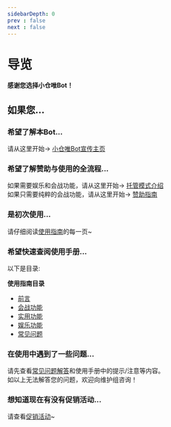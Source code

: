 ```yaml
---
sidebarDepth: 0
prev : false
next : false
---
```

# 导览

<b>感谢您选择小仓唯Bot！</b>

## 如果您...

### <a-icon type="question-circle" :style="{ fontSize: '25px' }"/> 希望了解本Bot...
请从这里开始→ [小仓唯Bot宣传主页](https://xcwbot.com)

### <a-icon type="shopping" :style="{ fontSize: '25px' }"/> 希望了解赞助与使用的全流程...  
如果需要娱乐和会战功能，请从这里开始→ [托管模式介绍](/announcement/hosting.html)  
如果只需要纯粹的会战功能，请从这里开始→ [赞助指南](/shop/guide.html) 
### <a-icon type="info-circle" :style="{ fontSize: '25px' }"/> 是初次使用...
请仔细阅读[使用指南](/guide/introduction.html)的每一页~
### <a-icon type="fast-forward" :style="{ fontSize: '25px' }"/> 希望快速查阅使用手册...
以下是目录: <p></p> 
<b>使用指南目录</b>  
- [前言](/guide/introduction.html)    
- [会战功能](/guide/clanbattle.html)   
- [实用功能](/guide/tools.html)  
- [娱乐功能](/guide/entertainment.html)  
- [常见问题](/guide/qa.html)   

### <a-icon type="frown" :style="{ fontSize: '25px' }"/> 在使用中遇到了一些问题...
请先查看[常见问题解答](/guide/qa.html)和使用手册中的提示/注意等内容。  
如以上无法解答您的问题，欢迎向维护组咨询！

### <a-icon type="account-book" :style="{ fontSize: '25px' }"/> 想知道现在有没有促销活动...
请查看[促销活动](/announcement/saleactivity.html)~